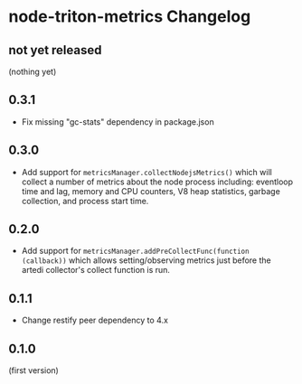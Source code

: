 # node-triton-metrics Changelog

## not yet released

(nothing yet)

## 0.3.1

- Fix missing "gc-stats" dependency in package.json

## 0.3.0

- Add support for `metricsManager.collectNodejsMetrics()` which will collect a
  number of metrics about the node process including: eventloop time and lag,
  memory and CPU counters, V8 heap statistics, garbage collection, and process
  start time.

## 0.2.0

- Add support for `metricsManager.addPreCollectFunc(function (callback))` which
  allows setting/observing metrics just before the artedi collector's collect
  function is run.

## 0.1.1

- Change restify peer dependency to 4.x

## 0.1.0

(first version)
